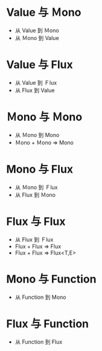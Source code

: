 # Value 与 Ｍono
- 从 Value 到 Ｍono
- 从 Ｍono 到 Value

# Value 与 Flux
- 从 Value 到 Ｆlux
- 从 Flux 到 Value

# Ｍono 与 Ｍono
- 从 Ｍono<T> 到 Mono<E>
- Ｍono<T> + Ｍono<E> => Mono<Z>

# Mono 与 Flux
- 从 Ｍono 到 Ｆlux
- 从 Flux 到 Ｍono

# Flux 与 Flux
- 从 Flux<T> 到 Ｆlux<E>
- Flux<T> + Flux<T> => Flux<T>
- Flux<T> + Flux<E> => Flux<T,E>

# Mono 与 Function
- 从 Function 到 Mono

# Flux 与 Function
- 从 Function 到 Flux